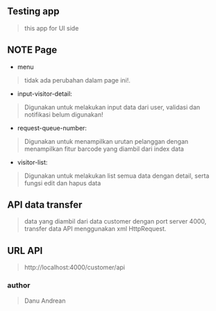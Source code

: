 ## Testing app
> this app for UI side

## NOTE Page
- menu
> tidak ada perubahan dalam page ini!.

- input-visitor-detail:
> Digunakan untuk melakukan input data dari user, validasi dan notifikasi belum digunakan!

- request-queue-number:
> Digunakan untuk menampilkan urutan pelanggan dengan menampilkan fitur barcode yang diambil dari index data

- visitor-list:
> Digunakan untuk melakukan list semua data dengan detail, serta fungsi edit dan hapus data

## API data transfer
> data yang diambil dari data customer dengan port server 4000, transfer data API menggunakan xml HttpRequest.

## URL API
> http://localhost:4000/customer/api

### author
> Danu Andrean

